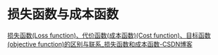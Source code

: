 # 损失函数与成本函数
[损失函数(Loss function)、代价函数(成本函数)(Cost function)、目标函数(objective function)的区别与联系_损失函数和成本函数-CSDN博客](https://blog.csdn.net/wills798/article/details/94590632)
